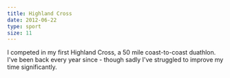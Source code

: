 ```yaml
---
title: Highland Cross
date: 2012-06-22
type: sport
size: 11
---
```

I competed in my first Highland Cross, a 50 mile coast-to-coast duathlon. I've been back every year since - though sadly I've struggled to improve my time significantly.
